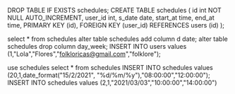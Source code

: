 

DROP TABLE IF EXISTS schedules;
CREATE TABLE schedules (
    id int NOT NULL AUTO_INCREMENT,
    user_id int,
    s_date date,
    start_at time,
    end_at time,
    PRIMARY KEY (id),
    FOREIGN KEY (user_id) REFERENCES users (id)
    );

select * from schedules
alter table schedules add column d date;
alter table schedules drop column day_week;
INSERT INTO users values (1,"Lola","Flores","folkloricas@gmail.com","folklore");

use schedules
select * from schedules
INSERT INTO schedules values (20,1,date_format("15/2/2021", "%d/%m/%y"),"08:00:00","12:00:00");
INSERT INTO schedules values (2,1,"2021/03/03","10:00:00","14:00:00")
